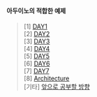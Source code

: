 #### 아두이노의 적합한 __예제__
>[1] [DAY1](https://github.com/enrhd24/LED_ON/tree/main/DAY1)<br>
>[2] [DAY2](https://github.com/enrhd24/LED_ON/tree/main/DAY2)<br>
>[3] [DAY3](https://github.com/enrhd24/LED_ON/tree/main/DAY3)<br>
>[4] [DAY4](https://github.com/enrhd24/LED_ON/tree/main/DAY4)<br>
>[5] [DAY5](https://github.com/enrhd24/LED_ON/tree/main/DAY5)<br>
>[6] [DAY6](https://github.com/enrhd24/LED_ON/tree/main/DAY6)<br>
>[7] [DAY7](https://github.com/enrhd24/LED_ON/tree/main/DAY7)<br>
>[8] [Architecture](https://github.com/enrhd24/LED_ON/tree/main/Architecture)<br>
> [기타] [앞으로 공부할 방향](https://swiftcam.tistory.com/140)<br>